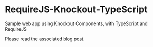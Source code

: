 RequireJS-Knockout-TypeScript
=============================

Sample web app using Knockout Components, with TypeScript and RequireJS

Please read the associated [blog post](http://conficient.wordpress.com/2014/11/03/requirejs-typescript-and-knockout-components/).
